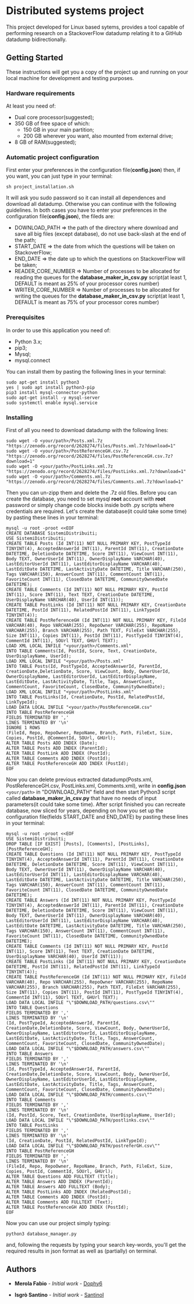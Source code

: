 # Distributed systems project

This project developed for Linux based sytems, provides a tool capable of performing research on a StackoverFlow datadump relating it to a GitHub datadump bidirectionally.

## Getting Started

These instructions will get you a copy of the project up and running on your local machine for development and testing purposes.

### Hardware requirements

At least you need of:
* Dual core processor(suggested);
* 350 GB of free space of which:
	- 150 GB in your main partition;
	- 200 GB wherever you want, also mounted from external drive;
* 8 GB of RAM(suggested);

### Automatic project configuration

First enter your preferences in the configuration file(**config.json**) then, if you want, you can just type in your terminal:

```
sh project_installation.sh
```

It will ask you sudo password so it can install all dependences and download all datadump.
Otherwise you can continue with the following guidelines.
In both cases you have to enter your preferences in the configuration file(**config.json**), the fileds are:
	
* DOWNLOAD_PATH => the path of the directory where download and save all big files (except database), do not use back-slash at the end of the path;
* START_DATE => the date from which the questions will be taken on StackoverFlow;
* END_DATE => the date up to which the questions on StackoverFlow will be taken;
* READER_CORE_NUMBER => Number of processes to be allocated for reading the queues for the **database_maker_in_csv.py** script(at least 1, DEFAULT is meant as 25% of your processor cores number)
* WRITER_CORE_NUMBER => Number of processes to be allocated for writing the queues for the **database_maker_in_csv.py** script(at least 1, DEFAULT is meant as 75% of your processor cores number)

### Prerequisites

In order to use this application you need of:

* Python 3.x;
* pip3;
* Mysql;
* mysql.connect

You can install them by pasting the following lines in your terminal:

```
sudo apt-get install python3
yes | sudo apt install python3-pip
pip3 install mysql-connector-python
sudo apt-get install -y mysql-server
sudo systemctl enable mysql.service
```

### Installing

First of all you need to download datadump with the following lines:

```
sudo wget -O <your/path>/Posts.xml.7z "https://zenodo.org/record/2628274/files/Posts.xml.7z?download=1"
sudo wget -O <your/path>/PostReferenceGH.csv.7z "https://zenodo.org/record/2628274/files/PostReferenceGH.csv.7z?download=1"
sudo wget -O <your/path>/PostLinks.xml.7z "https://zenodo.org/record/2628274/files/PostLinks.xml.7z?download=1"
sudo wget -O <your/path>/Comments.xml.7z "https://zenodo.org/record/2628274/files/Comments.xml.7z?download=1"
```

Then you can un-zipp them and delete the .7z old files.
Before you can create the database, you need to set mysql **root** account with **root** password or simply change code blocks inside both .py scripts where credentials are required.
Let's create the database(it could take some time) by pasting these lines in your terminal:

```
mysql -u root -proot <<EOF
CREATE DATABASE SistemiDistribuiti;
USE SistemiDistribuiti;
CREATE TABLE Posts (Id INT(11) NOT NULL PRIMARY KEY, PostTypeId TINYINT(4), AcceptedAnswerId INT(11), ParentId INT(11), CreationDate DATETIME, DeletionDate DATETIME, Score INT(11), ViewCount INT(11), Body TEXT, OwnerUserId INT(11), OwnerDisplayName VARCHAR(40), LastEditorUserId INT(11), LastEditorDisplayName VARCHAR(40), LastEditDate DATETIME, LastActivityDate DATETIME, Title VARCHAR(250), Tags VARCHAR(150), AnswerCount INT(11), CommentCount INT(11), FavoriteCount INT(11), ClosedDate DATETIME, CommunityOwnedDate DATETIME);
CREATE TABLE Comments (Id INT(11) NOT NULL PRIMARY KEY, PostId INT(11), Score INT(11), Text TEXT, CreationDate DATETIME, UserDisplayName VARCHAR(40), UserId INT(11));
CREATE TABLE PostLinks (Id INT(11) NOT NULL PRIMARY KEY, CreationDate DATETIME, PostId INT(11), RelatedPostId INT(11), LinkTypeId TINYINT(4));
CREATE TABLE PostReferenceGH (Id INT(11) NOT NULL PRIMARY KEY, FileId VARCHAR(40), Repo VARCHAR(255), RepoOwner VARCHAR(255), RepoName VARCHAR(255), Branch VARCHAR(255), Path TEXT, FileExt VARCHAR(255), Size INT(11), Copies INT(11), PostId INT(11), PostTypeId TINYINT(4), CommentId INT(11), SOUrl TEXT, GHUrl TEXT);
LOAD XML LOCAL INFILE "<your/path>/Comments.xml"
INTO TABLE Comments(Id, PostId, Score, Text, CreationDate, UserDisplayName, UserId);
LOAD XML LOCAL INFILE "<your/path>/Posts.xml"
INTO TABLE Posts(Id, PostTypeId, AcceptedAnswerId, ParentId, CreationDate,DeletionDate, Score, ViewCount, Body, OwnerUserId, OwnerDisplayName, LastEditorUserId, LastEditorDisplayName, LastEditDate, LastActivityDate, Title, Tags, AnswerCount, CommentCount, FavoriteCount, ClosedDate, CommunityOwnedDate);
LOAD XML LOCAL INFILE "<your/path>/PostLinks.xml"
INTO TABLE PostLinks(Id, CreationDate, PostId, RelatedPostId, LinkTypeId);
LOAD DATA LOCAL INFILE "<your/path>/PostReferenceGH.csv"
INTO TABLE PostReferenceGH
FIELDS TERMINATED BY ','
LINES TERMINATED BY '\n'
IGNORE 1 ROWS
(FileId, Repo, RepoOwner, RepoName, Branch, Path, FileExt, Size, Copies, PostId, @CommentId, SOUrl, GHUrl);
ALTER TABLE Posts ADD INDEX (Date);
ALTER TABLE Posts ADD INDEX (ParentId);
ALTER TABLE PostLink ADD INDEX (PostId);
ALTER TABLE Comments ADD INDEX (PostId);
ALTER TABLE PostReferenceGH ADD INDEX (PostId);
EOF
```
Now you can delete previous extracted datadump(Posts.xml, PostReferenceGH.csv, PostLinks.xml, Comments.xml), write in **config.json** ```<your/path>``` in "DOWNLOAD_PATH" field and then start Python3 script called **database_maker_in_csv.py** that have no needs of input parameters(it could take some time). After script finished you can recreate database, now sliced for years, depending on how you set up the configuration file(fields START_DATE and END_DATE) by pasting these lines in your terminal:

```
mysql -u root -proot <<EOF
USE SistemiDistribuiti;
DROP TABLE [IF EXIST] [Posts], [Comments], [PostLinks], [PostReferenceGH];
CREATE TABLE Questions (Id INT(11) NOT NULL PRIMARY KEY, PostTypeId TINYINT(4), AcceptedAnswerId INT(11), ParentId INT(11), CreationDate DATETIME, DeletionDate DATETIME, Score INT(11), ViewCount INT(11), Body TEXT, OwnerUserId INT(11), OwnerDisplayName VARCHAR(40), LastEditorUserId INT(11), LastEditorDisplayName VARCHAR(40), LastEditDate DATETIME, LastActivityDate DATETIME, Title VARCHAR(250), Tags VARCHAR(150), AnswerCount INT(11), CommentCount INT(11), FavoriteCount INT(11), ClosedDate DATETIME, CommunityOwnedDate DATETIME);
CREATE TABLE Answers (Id INT(11) NOT NULL PRIMARY KEY, PostTypeId TINYINT(4), AcceptedAnswerId INT(11), ParentId INT(11), CreationDate DATETIME, DeletionDate DATETIME, Score INT(11), ViewCount INT(11), Body TEXT, OwnerUserId INT(11), OwnerDisplayName VARCHAR(40), LastEditorUserId INT(11), LastEditorDisplayName VARCHAR(40), LastEditDate DATETIME, LastActivityDate DATETIME, Title VARCHAR(250), Tags VARCHAR(150), AnswerCount INT(11), CommentCount INT(11), FavoriteCount INT(11), ClosedDate DATETIME, CommunityOwnedDate DATETIME);
CREATE TABLE Comments (Id INT(11) NOT NULL PRIMARY KEY, PostId INT(11), Score INT(11), Text TEXT, CreationDate DATETIME, UserDisplayName VARCHAR(40), UserId INT(11));
CREATE TABLE PostLinks (Id INT(11) NOT NULL PRIMARY KEY, CreationDate DATETIME, PostId INT(11), RelatedPostId INT(11), LinkTypeId TINYINT(4));
CREATE TABLE PostReferenceGH (Id INT(11) NOT NULL PRIMARY KEY, FileId VARCHAR(40), Repo VARCHAR(255), RepoOwner VARCHAR(255), RepoName VARCHAR(255), Branch VARCHAR(255), Path TEXT, FileExt VARCHAR(255), Size INT(11), Copies INT(11), PostId INT(11), PostTypeId TINYINT(4), CommentId INT(11), SOUrl TEXT, GHUrl TEXT);
LOAD DATA LOCAL INFILE "\"$DOWNLOAD_PATH/questions.csv\""
INTO TABLE Questions
FIELDS TERMINATED BY ','
LINES TERMINATED BY '\n'
(Id, PostTypeId, AcceptedAnswerId, ParentId, CreationDate,DeletionDate, Score, ViewCount, Body, OwnerUserId, OwnerDisplayName, LastEditorUserId, LastEditorDisplayName, LastEditDate, LastActivityDate, Title, Tags, AnswerCount, CommentCount, FavoriteCount, ClosedDate, CommunityOwnedDate);
LOAD DATA LOCAL INFILE "\"$DOWNLOAD_PATH/answers.csv\""
INTO TABLE Answers
FIELDS TERMINATED BY ','
LINES TERMINATED BY '\n'
(Id, PostTypeId, AcceptedAnswerId, ParentId, CreationDate,DeletionDate, Score, ViewCount, Body, OwnerUserId, OwnerDisplayName, LastEditorUserId, LastEditorDisplayName, LastEditDate, LastActivityDate, Title, Tags, AnswerCount, CommentCount, FavoriteCount, ClosedDate, CommunityOwnedDate);
LOAD DATA LOCAL INFILE "\"$DOWNLOAD_PATH/comments.csv\""
INTO TABLE Comments
FIELDS TERMINATED BY ','
LINES TERMINATED BY '\n'
(Id, PostId, Score, Text, CreationDate, UserDisplayName, UserId);
LOAD DATA LOCAL INFILE "\"$DOWNLOAD_PATH/postlinks.csv\""
INTO TABLE PostLinks
FIELDS TERMINATED BY ','
LINES TERMINATED BY '\n'
(Id, CreationDate, PostId, RelatedPostId, LinkTypeId);
LOAD DATA LOCAL INFILE "\"$DOWNLOAD_PATH/postreferGH.csv\""
INTO TABLE PostReferenceGH
FIELDS TERMINATED BY ','
LINES TERMINATED BY '\n'
(FileId, Repo, RepoOwner, RepoName, Branch, Path, FileExt, Size, Copies, PostId, CommentId, SOUrl, GHUrl);
ALTER TABLE Questions ADD FULLTEXT (Title);
ALTER TABLE Answers ADD INDEX (ParentId);
ALTER TABLE Answers ADD FULLTEXT (Body);
ALTER TABLE PostLinks ADD INDEX (RelatedPostId);
ALTER TABLE Comments ADD INDEX (PostId);
ALTER TABLE Comments ADD FULLTEXT (Text);
ALTER TABLE PostReferenceGH ADD INDEX (PostId);
EOF
```

Now you can use our project simply typing:

```
python3 database_manager.py
```

and, following the requests by typing your search key-words, you'll get the required results in json format as well as (partially) on terminal.

## Authors

* **Merola Fabio** - *Initial work* - [Dophy6](https://github.com/Dophy6/)

* **Isgrò Santino** - *Initial work* - [SantinoI](https://github.com/SantinoI)
